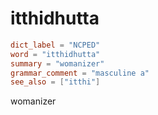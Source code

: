 # itthidhutta

``` toml
dict_label = "NCPED"
word = "itthidhutta"
summary = "womanizer"
grammar_comment = "masculine a"
see_also = ["itthi"]
```

womanizer

